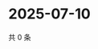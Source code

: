 # 2025-07-10

共 0 条

<!-- BEGIN ZHIHUVIDEO -->
<!-- 最后更新时间 Thu Jul 10 2025 22:12:31 GMT+0800 (China Standard Time) -->

<!-- END ZHIHUVIDEO -->
